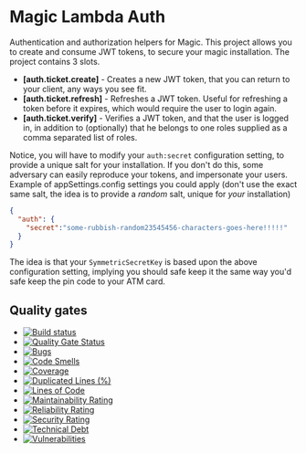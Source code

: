 
# Magic Lambda Auth

Authentication and authorization helpers for Magic. This project allows you to create and consume
JWT tokens, to secure your magic installation. The project contains 3 slots.

* __[auth.ticket.create]__ - Creates a new JWT token, that you can return to your client, any ways you see fit.
* __[auth.ticket.refresh]__ - Refreshes a JWT token. Useful for refreshing a token before it expires, which would require the user to login again.
* __[auth.ticket.verify]__ - Verifies a JWT token, and that the user is logged in, in addition to (optionally) that he belongs to one roles supplied as a comma separated list of roles.

Notice, you will have to modify your `auth:secret` configuration setting, to provide a unique salt for your installation. If you don't do
this, some adversary can easily reproduce your tokens, and impersonate your users. Example of appSettings.config settings you could
apply (don't use the exact same salt, the idea is to provide a _random_ salt, unique for _your_ installation)

```json
{
  "auth": {
    "secret":"some-rubbish-random23545456-characters-goes-here!!!!!"
  }
}
```

The idea is that your `SymmetricSecretKey` is based upon the above configuration setting, implying you should safe keep it the
same way you'd safe keep the pin code to your ATM card.

## Quality gates

- [![Build status](https://travis-ci.com/polterguy/magic.lambda.auth.svg?master)](https://travis-ci.com/polterguy/magic.lambda.auth)
- [![Quality Gate Status](https://sonarcloud.io/api/project_badges/measure?project=polterguy_magic.lambda.auth&metric=alert_status)](https://sonarcloud.io/dashboard?id=polterguy_magic.lambda.auth)
- [![Bugs](https://sonarcloud.io/api/project_badges/measure?project=polterguy_magic.lambda.auth&metric=bugs)](https://sonarcloud.io/dashboard?id=polterguy_magic.lambda.auth)
- [![Code Smells](https://sonarcloud.io/api/project_badges/measure?project=polterguy_magic.lambda.auth&metric=code_smells)](https://sonarcloud.io/dashboard?id=polterguy_magic.lambda.auth)
- [![Coverage](https://sonarcloud.io/api/project_badges/measure?project=polterguy_magic.lambda.auth&metric=coverage)](https://sonarcloud.io/dashboard?id=polterguy_magic.lambda.auth)
- [![Duplicated Lines (%)](https://sonarcloud.io/api/project_badges/measure?project=polterguy_magic.lambda.auth&metric=duplicated_lines_density)](https://sonarcloud.io/dashboard?id=polterguy_magic.lambda.auth)
- [![Lines of Code](https://sonarcloud.io/api/project_badges/measure?project=polterguy_magic.lambda.auth&metric=ncloc)](https://sonarcloud.io/dashboard?id=polterguy_magic.lambda.auth)
- [![Maintainability Rating](https://sonarcloud.io/api/project_badges/measure?project=polterguy_magic.lambda.auth&metric=sqale_rating)](https://sonarcloud.io/dashboard?id=polterguy_magic.lambda.auth)
- [![Reliability Rating](https://sonarcloud.io/api/project_badges/measure?project=polterguy_magic.lambda.auth&metric=reliability_rating)](https://sonarcloud.io/dashboard?id=polterguy_magic.lambda.auth)
- [![Security Rating](https://sonarcloud.io/api/project_badges/measure?project=polterguy_magic.lambda.auth&metric=security_rating)](https://sonarcloud.io/dashboard?id=polterguy_magic.lambda.auth)
- [![Technical Debt](https://sonarcloud.io/api/project_badges/measure?project=polterguy_magic.lambda.auth&metric=sqale_index)](https://sonarcloud.io/dashboard?id=polterguy_magic.lambda.auth)
- [![Vulnerabilities](https://sonarcloud.io/api/project_badges/measure?project=polterguy_magic.lambda.auth&metric=vulnerabilities)](https://sonarcloud.io/dashboard?id=polterguy_magic.lambda.auth)
